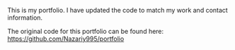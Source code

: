This is my portfolio. I have updated the code to match my work and contact information.

The original code for this portfolio can be found here: https://github.com/Nazariy995/portfolio


